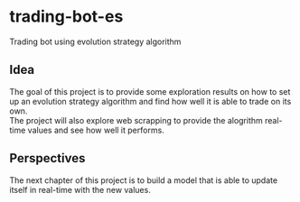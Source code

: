 # trading-bot-es
Trading bot using evolution strategy algorithm

## Idea

The goal of this project is to provide some exploration results on how to set up an evolution strategy algorithm and find how well it is able to trade on its own. <br>
The project will also explore web scrapping to provide the alogrithm real-time values and see how well it performs.


## Perspectives

The next chapter of this project is to build a model that is able to update itself in real-time with the new values.

